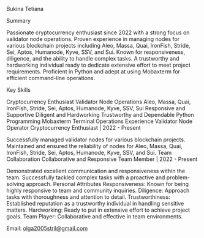 Bukina Tetiana

Summary

Passionate cryptocurrency enthusiast since 2022 with a strong focus on validator node operations. Proven experience in managing nodes for various blockchain projects including Aleo, Massa, Quai, IronFish, Stride, Sei, Aptos, Humanode, Kyve, SSV, and Sui. Known for responsiveness, diligence, and the ability to handle complex tasks. A trustworthy and hardworking individual ready to dedicate extensive effort to meet project requirements. Proficient in Python and adept at using Mobaxterm for efficient command-line operations.

Key Skills

Cryptocurrency Enthusiast
Validator Node Operations
Aleo, Massa, Quai, IronFish, Stride, Sei, Aptos, Humanode, Kyve, SSV, Sui
Responsive and Supportive
Diligent and Hardworking
Trustworthy and Dependable
Python Programming
Mobaxterm Terminal Operations
Experience
Validator Node Operator
Cryptocurrency Enthusiast | 2022 - Present

Successfully managed validator nodes for various blockchain projects.
Maintained and ensured the reliability of nodes for Aleo, Massa, Quai, IronFish, Stride, Sei, Aptos, Humanode, Kyve, SSV, and Sui.
Team Collaboration
Collaborative and Responsive Team Member | 2022 - Present

Demonstrated excellent communication and responsiveness within the team.
Successfully tackled complex tasks with a proactive and problem-solving approach.
Personal Attributes
Responsiveness: Known for being highly responsive to team and community inquiries.
Diligence: Approach tasks with thoroughness and attention to detail.
Trustworthiness: Established reputation as a trustworthy individual in handling sensitive matters.
Hardworking: Ready to put in extensive effort to achieve project goals.
Team Player: Collaborative and effective in team environments.

Email: olga2005stril@gmail.com

